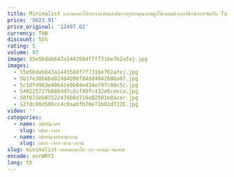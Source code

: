 ```yaml
---
title: Minimalist แบบพกพาโต๊ะทํางานพับแสงสีขาวหรูหราคุณภาพสูงโต๊ะคอมพิวเตอร์ศึกษาการจัดเก็บ Tavolino เฟอร์นิเจอร์อินเทรนด์
price: '5623.91'
price_original: '12497.62'
currency: THB
discount: 55%
rating: 5
volume: 97
image: S5e5bdab643a144358df7f7316e762afej.jpg
images:
  - S5e5bdab643a144358df7f7316e762afej.jpg
  - Sb1fe30b6bd82484b98f84dd4942688a07.jpg
  - Sc1dfd963e4064ce9b04ed34e797c80c5c.jpg
  - S40225727b6864d7c8cf40fc432e6ceccu.jpg
  - S0f672eb01522476b8d716e82501e0acer.jpg
  - S2fdc00d506cc4c0aabfb70e71b01d722E.jpg
video: ''
categories:
  - name: เฟอร์นิเจอร์
    slug: เฟอร-เจอร
  - name: เฟอร์นิเจอร์สำนักงาน
    slug: เฟอร-เจอร-สำน-กงาน
slug: minimalist-แบบพกพาโต-ะท-างานพ-บแสงส
encode: onrWRYI
lang: th
---
```

  